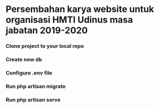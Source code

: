 Persembahan karya website untuk organisasi HMTI Udinus masa jabatan 2019-2020
==============

### Clone project to your local repo
### Create new db 
### Configure .env file
### Run php artisan migrate
### Run php artisan serve
